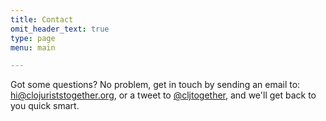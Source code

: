 ```yaml
---
title: Contact
omit_header_text: true
type: page
menu: main

---
```



Got some questions? No problem, get in touch by sending an email to: <a href="mailto:hi@clojuriststogether.org?subject=Question about Clojurists Together">hi@clojuriststogether.org</a>, or a tweet to [@cljtogether](https://twitter.com/cljtogether), and we'll get back to you quick smart.
